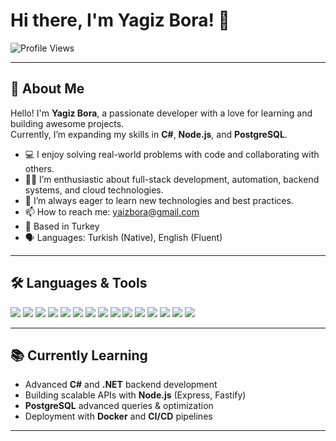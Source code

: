 # Hi there, I'm Yagiz Bora! 👋

![Profile Views](https://komarev.com/ghpvc/?username=yagizbora&color=blue)

---

## 🚀 About Me

Hello! I'm **Yagiz Bora**, a passionate developer with a love for learning and building awesome projects.  
Currently, I’m expanding my skills in **C#**, **Node.js**, and **PostgreSQL**.

- 💻 I enjoy solving real-world problems with code and collaborating with others.
- 🧑‍💻 I’m enthusiastic about full-stack development, automation, backend systems, and cloud technologies.
- 🌱 I’m always eager to learn new technologies and best practices.
- 📫 How to reach me: [yaizbora@gmail.com](mailto:yaizbora@gmail.com)
- 📍 Based in Turkey
- 🗣️ Languages: Turkish (Native), English (Fluent)

---

## 🛠️ Languages & Tools

<p>
  <img src="https://img.shields.io/badge/-Python-000?&logo=Python" />
  <img src="https://img.shields.io/badge/-JavaScript-000?&logo=JavaScript" />
  <img src="https://img.shields.io/badge/-HTML-000?&logo=HTML5" />
  <img src="https://img.shields.io/badge/-CSS-000?&logo=CSS3" />
  <img src="https://img.shields.io/badge/-React-000?&logo=React" />
  <img src="https://img.shields.io/badge/-Node.js-000?&logo=Node.js" />
  <img src="https://img.shields.io/badge/-Express-000?&logo=express" />
  <img src="https://img.shields.io/badge/-C%23-000?&logo=c-sharp" />
  <img src="https://img.shields.io/badge/-.NET-000?&logo=dotnet" />
  <img src="https://img.shields.io/badge/-PostgreSQL-000?&logo=postgresql" />
  <img src="https://img.shields.io/badge/-Git-000?&logo=Git" />
  <img src="https://img.shields.io/badge/-Docker-000?&logo=Docker" />
  <img src="https://img.shields.io/badge/-Material_UI-000?&logo=mui" />
  <img src="https://img.shields.io/badge/-Figma-000?&logo=figma" />
  <img src="https://img.shields.io/badge/-VS_Code-000?&logo=visualstudiocode" />
</p>

---

## 📚 Currently Learning

- Advanced **C#** and **.NET** backend development
- Building scalable APIs with **Node.js** (Express, Fastify)
- **PostgreSQL** advanced queries & optimization
- Deployment with **Docker** and **CI/CD** pipelines

---
